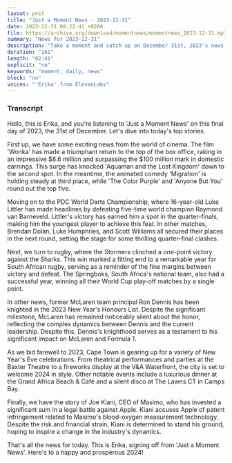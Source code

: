 ```yaml
---
layout: post
title: "Just a Moment News - 2023-12-31"
date: 2023-12-31 08:22:41 +0200
file: https://archive.org/download/momentnews/momentnews_2023-12-31.mp3
summary: "News for 2023-12-31"
description: "Take a moment and catch up on December 31st, 2023's news."
duration: "161"
length: "02:41"
explicit: "no"
keywords: "moment, daily, news"
block: "no"
voices: "'Erika' from ElevenLabs"
---
```


### Transcript

Hello, this is Erika, and you're listening to 'Just a Moment News' on this final day of 2023, the 31st of December. Let's dive into today's top stories.

First up, we have some exciting news from the world of cinema. The film 'Wonka' has made a triumphant return to the top of the box office, raking in an impressive $8.6 million and surpassing the $100 million mark in domestic earnings. This surge has knocked 'Aquaman and the Lost Kingdom' down to the second spot. In the meantime, the animated comedy 'Migration' is holding steady at third place, while 'The Color Purple' and 'Anyone But You' round out the top five.

Moving on to the PDC World Darts Championship, where 16-year-old Luke Littler has made headlines by defeating five-time world champion Raymond van Barneveld. Littler's victory has earned him a spot in the quarter-finals, making him the youngest player to achieve this feat. In other matches, Brendan Dolan, Luke Humphries, and Scott Williams all secured their places in the next round, setting the stage for some thrilling quarter-final clashes.

Next, we turn to rugby, where the Stormers clinched a one-point victory against the Sharks. This win marked a fitting end to a remarkable year for South African rugby, serving as a reminder of the fine margins between victory and defeat. The Springboks, South Africa's national team, also had a successful year, winning all their World Cup play-off matches by a single point.

In other news, former McLaren team principal Ron Dennis has been knighted in the 2023 New Year's Honours List. Despite the significant milestone, McLaren has remained noticeably silent about the honor, reflecting the complex dynamics between Dennis and the current leadership. Despite this, Dennis's knighthood serves as a testament to his significant impact on McLaren and Formula 1.

As we bid farewell to 2023, Cape Town is gearing up for a variety of New Year's Eve celebrations. From theatrical performances and parties at the Baxter Theatre to a fireworks display at the V&A Waterfront, the city is set to welcome 2024 in style. Other notable events include a luxurious dinner at the Grand Africa Beach & Café and a silent disco at The Lawns CT in Camps Bay.

Finally, we have the story of Joe Kiani, CEO of Masimo, who has invested a significant sum in a legal battle against Apple. Kiani accuses Apple of patent infringement related to Masimo's blood-oxygen measurement technology. Despite the risk and financial strain, Kiani is determined to stand his ground, hoping to inspire a change in the industry's dynamics.

That's all the news for today. This is Erika, signing off from 'Just a Moment News'. Here's to a happy and prosperous 2024!
